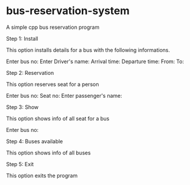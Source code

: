 # bus-reservation-system
A simple cpp bus reservation program

Step 1: Install

This option installs details for a bus with the following informations.

  Enter bus no:
  Enter Driver's name:
  Arrival time:
  Departure time:
  From:
  To:
  
Step 2: Reservation

This option reserves seat for a person

  Enter bus no:
  Seat no:
  Enter passenger's name: 
  
Step 3: Show

This option shows info of all seat for a bus

  Enter bus no:
 
Step 4: Buses available

This option shows info of all buses

Step 5: Exit

This option exits the program

  
